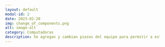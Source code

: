 ```yaml
---
layout: default
modal-id: 2
date: 2023-02-20
img: change_of_components.png
alt: image-alt
category: Computadoras
description: Se agregan y cambian piezas del equipo para permitir a este actualizarse a los nuevos tiempos, no importa cual componente sea, Disco Duro, Tarjeta de Video, Procesador, entre otros, se añade o se hace el reemplazo de este y así poder potenciar la computadora al maximo posible. El precio de apertura de este servicio es de 5000 colones por cada uno.
---
```

